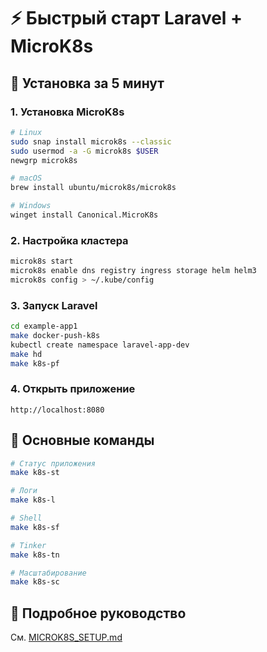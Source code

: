 # ⚡ Быстрый старт Laravel + MicroK8s

## 🚀 Установка за 5 минут

### 1. Установка MicroK8s

```bash
# Linux
sudo snap install microk8s --classic
sudo usermod -a -G microk8s $USER
newgrp microk8s

# macOS
brew install ubuntu/microk8s/microk8s

# Windows
winget install Canonical.MicroK8s
```

### 2. Настройка кластера

```bash
microk8s start
microk8s enable dns registry ingress storage helm helm3
microk8s config > ~/.kube/config
```

### 3. Запуск Laravel

```bash
cd example-app1
make docker-push-k8s
kubectl create namespace laravel-app-dev
make hd
make k8s-pf
```

### 4. Открыть приложение

```
http://localhost:8080
```

## 🔧 Основные команды

```bash
# Статус приложения
make k8s-st

# Логи
make k8s-l

# Shell
make k8s-sf

# Tinker
make k8s-tn

# Масштабирование
make k8s-sc
```

## 📖 Подробное руководство

См. [MICROK8S_SETUP.md](MICROK8S_SETUP.md)
